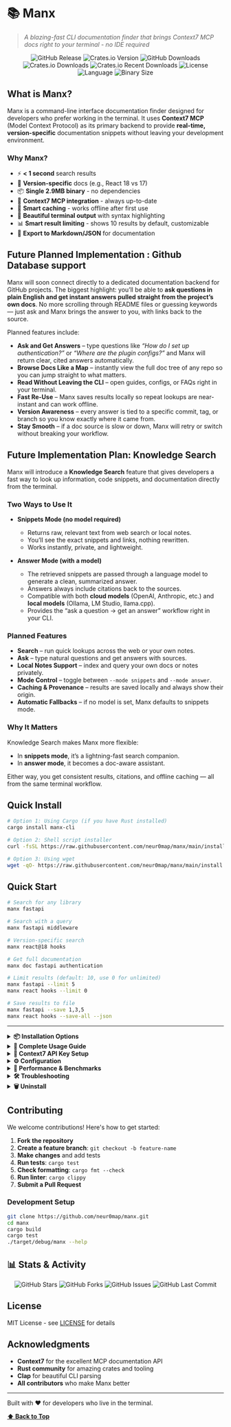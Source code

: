 # 📚 Manx

> *A blazing-fast CLI documentation finder that brings Context7 MCP docs right to your terminal - no IDE required*

<div align="center">

![GitHub Release](https://img.shields.io/github/v/release/neur0map/manx)
![Crates.io Version](https://img.shields.io/crates/v/manx-cli)
![GitHub Downloads](https://img.shields.io/github/downloads/neur0map/manx/total?label=github%20downloads)
![Crates.io Downloads](https://img.shields.io/crates/d/manx-cli?label=crates.io%20downloads)
![Crates.io Recent Downloads](https://img.shields.io/crates/dr/manx-cli?label=recent%20downloads)
![License](https://img.shields.io/badge/license-MIT-blue.svg)
![Language](https://img.shields.io/badge/language-Rust-orange.svg)
![Binary Size](https://img.shields.io/badge/binary-2.9MB-blue.svg)

</div>

## What is Manx?

Manx is a command-line interface documentation finder designed for developers who prefer working in the terminal. It uses **Context7 MCP** (Model Context Protocol) as its primary backend to provide **real-time, version-specific** documentation snippets without leaving your development environment.

### Why Manx?

- ⚡ **< 1 second** search results
- 🎯 **Version-specific** docs (e.g., React 18 vs 17)
- 📦 **Single 2.9MB binary** - no dependencies  
- 🔌 **Context7 MCP integration** - always up-to-date
- 💾 **Smart caching** - works offline after first use
- 🌈 **Beautiful terminal output** with syntax highlighting
- 📊 **Smart result limiting** - shows 10 results by default, customizable
- 🚀 **Export to Markdown/JSON** for documentation


## Future Planned Implementation : Github Database support

Manx will soon connect directly to a dedicated documentation backend for GitHub projects. The biggest highlight: you’ll be able to **ask questions in plain English and get instant answers pulled straight from the project’s own docs**. No more scrolling through README files or guessing keywords — just ask and Manx brings the answer to you, with links back to the source.

Planned features include:

- **Ask and Get Answers** – type questions like *“How do I set up authentication?”* or *“Where are the plugin configs?”* and Manx will return clear, cited answers automatically.  
- **Browse Docs Like a Map** – instantly view the full doc tree of any repo so you can jump straight to what matters.  
- **Read Without Leaving the CLI** – open guides, configs, or FAQs right in your terminal.  
- **Fast Re-Use** – Manx saves results locally so repeat lookups are near-instant and can work offline.  
- **Version Awareness** – every answer is tied to a specific commit, tag, or branch so you know exactly where it came from.  
- **Stay Smooth** – if a doc source is slow or down, Manx will retry or switch without breaking your workflow.  


## Future Implementation Plan: Knowledge Search

Manx will introduce a **Knowledge Search** feature that gives developers a fast way to look up information, code snippets, and documentation directly from the terminal.  

### Two Ways to Use It

- **Snippets Mode (no model required)**  
  - Returns raw, relevant text from web search or local notes.  
  - You’ll see the exact snippets and links, nothing rewritten.  
  - Works instantly, private, and lightweight.  

- **Answer Mode (with a model)**  
  - The retrieved snippets are passed through a language model to generate a clean, summarized answer.  
  - Answers always include citations back to the sources.  
  - Compatible with both **cloud models** (OpenAI, Anthropic, etc.) and **local models** (Ollama, LM Studio, llama.cpp).  
  - Provides the “ask a question → get an answer” workflow right in your CLI.  

### Planned Features
- **Search** – run quick lookups across the web or your own notes.  
- **Ask** – type natural questions and get answers with sources.  
- **Local Notes Support** – index and query your own docs or notes privately.  
- **Mode Control** – toggle between `--mode snippets` and `--mode answer`.  
- **Caching & Provenance** – results are saved locally and always show their origin.  
- **Automatic Fallbacks** – if no model is set, Manx defaults to snippets mode.  

### Why It Matters
Knowledge Search makes Manx more flexible:  
- In **snippets mode**, it’s a lightning-fast search companion.  
- In **answer mode**, it becomes a doc-aware assistant.  

Either way, you get consistent results, citations, and offline caching — all from the same terminal workflow.


## Quick Install

```bash
# Option 1: Using Cargo (if you have Rust installed)
cargo install manx-cli

# Option 2: Shell script installer
curl -fsSL https://raw.githubusercontent.com/neur0map/manx/main/install.sh | bash

# Option 3: Using wget
wget -qO- https://raw.githubusercontent.com/neur0map/manx/main/install.sh | bash
```

## Quick Start

```bash
# Search for any library
manx fastapi

# Search with a query
manx fastapi middleware

# Version-specific search  
manx react@18 hooks

# Get full documentation
manx doc fastapi authentication

# Limit results (default: 10, use 0 for unlimited)
manx fastapi --limit 5
manx react hooks --limit 0

# Save results to file
manx fastapi --save 1,3,5
manx react hooks --save-all --json
```

---

<details>
<summary><strong>📦 Installation Options</strong></summary>

### Manual Installation

1. **Download the latest release** for your platform:
   - [Linux x86_64](https://github.com/neur0map/manx/releases/latest/download/manx-x86_64-unknown-linux-gnu)
   - [Linux ARM64](https://github.com/neur0map/manx/releases/latest/download/manx-aarch64-unknown-linux-gnu)  
   - [macOS x86_64](https://github.com/neur0map/manx/releases/latest/download/manx-x86_64-apple-darwin)
   - [macOS ARM64](https://github.com/neur0map/manx/releases/latest/download/manx-aarch64-apple-darwin)
   - [Windows](https://github.com/neur0map/manx/releases/latest/download/manx-x86_64-pc-windows-msvc.exe)

2. **Make executable and move to PATH**:
   ```bash
   chmod +x manx-*
   sudo mv manx-* /usr/local/bin/manx
   ```

3. **Verify installation**:
   ```bash
   manx --version
   ```

### From Cargo (Recommended for Rust Users)

```bash
# Install from crates.io
cargo install manx-cli

# Verify installation
manx --version
```

### From Source

```bash
# Build from source
git clone https://github.com/neur0map/manx.git
cd manx
cargo build --release
sudo cp target/release/manx /usr/local/bin/
```

</details>

<details>
<summary><strong>📖 Complete Usage Guide</strong></summary>

## Basic Search
```bash
manx <library>              # Search library docs
manx <library> <query>      # Search library for specific query
manx <library>@<version>    # Version-specific search

# Examples
manx fastapi                # All FastAPI docs
manx fastapi cors           # FastAPI CORS documentation  
manx react@18              # React v18 documentation
manx vue@3 composition     # Vue 3 Composition API
```

## Full Documentation
```bash
manx doc <library> <query>  # Get comprehensive documentation

# Examples  
manx doc fastapi middleware    # Complete FastAPI middleware guide
manx doc react hooks          # Full React Hooks documentation
manx doc django orm           # Django ORM complete guide
```

## Result Limiting
```bash
manx fastapi --limit 5         # Show only first 5 results
manx react hooks --limit 0     # Show all results (unlimited)
manx vue --limit 15            # Show first 15 results
# Default limit is 10 results
```

## Export Options
```bash
manx fastapi --save 1,3,7     # Save specific results as markdown
manx fastapi --save 1,3,7 --json  # Save as JSON
manx react --save-all         # Save all results
manx doc react -o react.md    # Export documentation
```

## Cache Management
```bash
manx cache stats           # Show cache statistics
manx cache list            # List cached libraries
manx cache clear           # Clear all cached data
manx --clear-cache         # Quick cache clear (global flag)
```

## Other Options
```bash
manx --limit 5                 # Limit number of results (default: 10)
manx --offline                 # Use cache only (no network)
manx --quiet                   # JSON output (for scripts)
manx --debug                   # Enable debug logging
```

</details>

<details>
<summary><strong>🔑 Context7 API Key Setup</strong></summary>

**Important:** Without an API key, Manx uses Context7's shared MCP endpoint which has strict rate limits. Users often experience rate limiting after just a few searches. Setting up an API key provides dedicated access with much higher limits.

### Why You Need an API Key

- **Without API Key:** Uses shared MCP endpoint (`mcp.context7.com/mcp`) with very low rate limits
- **With API Key:** Uses dedicated API endpoint with high rate limits
- ✅ **Faster responses** and better reliability
- ✅ **Premium features** access

### Getting Your API Key

1. Visit the [Context7 Dashboard](https://context7.com/dashboard)
2. Create a free account or log in
3. Generate your API key (starts with `sk-`)
4. Set it up in manx:

```bash
# Method 1: Using config command (recommended)
manx config --api-key sk-your-context7-key-here

# Method 2: Environment variable
export MANX_API_KEY=sk-your-context7-key-here

# Method 3: Direct config file edit (~/.config/manx/config.json)
{
  "api_key": "sk-your-context7-key-here"
}
```

### Verifying Your Setup

```bash
# Check current configuration
manx config --show

# Test with your API key (should be much faster)
manx fastapi
```

### Removing Your API Key

```bash
# Remove API key (switches back to shared rate limits)
manx config --api-key ""

# Or unset environment variable
unset MANX_API_KEY
```

**Note:** The API key only affects rate limiting and endpoint selection. All documentation content remains the same.

</details>

<details>
<summary><strong>⚙️ Configuration</strong></summary>

Manx stores configuration in `~/.config/manx/config.json`:

```json
{
  "api_key": "sk-your-context7-key",
  "cache_dir": null,
  "default_limit": 10,
  "offline_mode": false,
  "color_output": true,
  "auto_cache_enabled": true,
  "cache_ttl_hours": 24,
  "max_cache_size_mb": 100
}
```

### Configuration Commands

```bash
manx config --show                    # Show current settings
manx config --api-key YOUR_KEY       # Set Context7 API key
manx config --cache-dir /path/cache  # Set cache directory
manx config --auto-cache on          # Enable auto-caching
manx config --auto-cache off         # Disable auto-caching

# Note: Default result limit (10) is configurable in config.json
```

### Environment Variables

```bash
export NO_COLOR=1              # Disable colored output
export MANX_CACHE_DIR=~/cache  # Custom cache directory  
export MANX_API_KEY=sk-xxx     # API key (overrides config)
export MANX_DEBUG=1            # Enable debug logging
```

</details>

<details>
<summary><strong>🚀 Performance & Benchmarks</strong></summary>

Manx is designed for speed and efficiency:

| Metric | Value | Notes |
|--------|--------|-------|
| **Binary Size** | 2.9MB | Single static binary |
| **Startup Time** | < 50ms | Near-instantaneous |
| **Search Speed** | < 1s | Including network + parsing |
| **Memory Usage** | < 10MB | Minimal RAM footprint |
| **Cache Size** | 100MB max | Auto-managed, configurable |
| **Offline Mode** | ✅ | Full functionality with cache |

### Benchmarks
```bash
# Cold search (first time)
$ time manx fastapi
Real: 0.8s  User: 0.1s  Sys: 0.05s

# Warm search (cached)  
$ time manx --offline fastapi
Real: 0.1s  User: 0.08s  Sys: 0.02s

# Export benchmark
$ time manx fastapi -o docs.md
Real: 0.9s  User: 0.15s  Sys: 0.08s
```

</details>

<details>
<summary><strong>🛠️ Troubleshooting</strong></summary>

### Common Issues

#### "No results found" 
```bash
# Check if library name is correct
manx config --show                    # Verify settings
manx fastapi                          # Try exact library name
manx python                           # Try broader search

# Clear cache and retry
manx cache clear
manx fastapi
```

#### Network/Connectivity Issues
```bash
# Test with debug mode
manx --debug fastapi

# Use offline mode if you have cache
manx --offline fastapi

# Check Context7 status
curl -I https://mcp.context7.com/mcp
```

#### Cache Issues
```bash
# Check cache stats
manx cache stats

# Clear and rebuild cache
manx cache clear
manx fastapi                          # Rebuild cache

# Use custom cache location
manx config --cache-dir ~/my-cache
```

#### Permission Issues
```bash
# Fix binary permissions
chmod +x /usr/local/bin/manx

# Alternative install location (no sudo)
mkdir -p ~/.local/bin
mv manx ~/.local/bin/
echo 'export PATH="$HOME/.local/bin:$PATH"' >> ~/.bashrc
source ~/.bashrc
```

### Logs and Debug Info

```bash
# Enable debug mode
manx --debug fastapi 2>&1 | tee debug.log

# Check cache directory
ls -la ~/.cache/manx/

# View config file
cat ~/.config/manx/config.json
```

</details>

<details>
<summary><strong>🗑️ Uninstall</strong></summary>

Remove Manx completely:

```bash
# Remove binary
sudo rm /usr/local/bin/manx

# Remove config and cache
rm -rf ~/.config/manx
rm -rf ~/.cache/manx

# Or use the installer  
curl -fsSL https://raw.githubusercontent.com/neur0map/manx/main/install.sh | bash -s -- --uninstall
```

</details>

## Contributing

We welcome contributions! Here's how to get started:

1. **Fork the repository**
2. **Create a feature branch**: `git checkout -b feature-name`
3. **Make changes** and add tests
4. **Run tests**: `cargo test`  
5. **Check formatting**: `cargo fmt --check`
6. **Run linter**: `cargo clippy`
7. **Submit a Pull Request**

### Development Setup

```bash
git clone https://github.com/neur0map/manx.git
cd manx
cargo build
cargo test
./target/debug/manx --help
```

## 📊 Stats & Activity

<div align="center">

![GitHub Stars](https://img.shields.io/github/stars/neur0map/manx?style=social)
![GitHub Forks](https://img.shields.io/github/forks/neur0map/manx?style=social)
![GitHub Issues](https://img.shields.io/github/issues/neur0map/manx)
![GitHub Last Commit](https://img.shields.io/github/last-commit/neur0map/manx)

</div>

## License

MIT License - see [LICENSE](LICENSE) for details

## Acknowledgments

- **Context7** for the excellent MCP documentation API
- **Rust community** for amazing crates and tooling
- **Clap** for beautiful CLI parsing
- **All contributors** who make Manx better

---

Built with ❤️ for developers who live in the terminal.

**[⬆️ Back to Top](#-manx)**